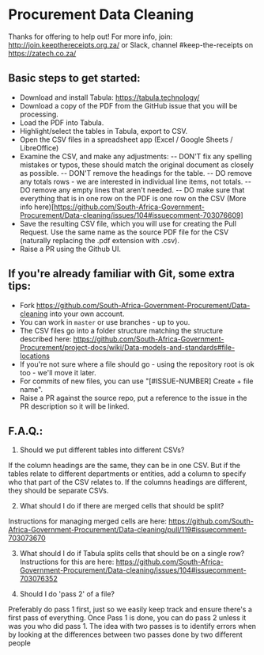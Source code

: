 # Procurement Data Cleaning

Thanks for offering to help out!
For more info, join: http://join.keepthereceipts.org.za/
or Slack, channel #keep-the-receipts on https://zatech.co.za/

## Basic steps to get started:
- Download and install Tabula: https://tabula.technology/
- Download a copy of the PDF from the GitHub issue that you will be processing.
- Load the PDF into Tabula.
- Highlight/select the tables in Tabula, export to CSV.
- Open the CSV files in a spreadsheet app (Excel / Google Sheets / LibreOffice)
- Examine the CSV, and make any adjustments:
-- DON'T fix any spelling mistakes or typos, these should match the original document as closely as possible.
-- DON'T remove the headings for the table.
-- DO remove any totals rows - we are interested in individual line items, not totals.
-- DO remove any empty lines that aren't needed.
-- DO make sure that everything that is in one row on the PDF is one row on the CSV (More info here)[https://github.com/South-Africa-Government-Procurement/Data-cleaning/issues/104#issuecomment-703076609]
- Save the resulting CSV file, which you will use for creating the Pull Request. Use the same name as the source PDF file for the CSV (naturally replacing the .pdf extension with .csv).
- Raise a PR using the Github UI.

## If you're already familiar with Git, some extra tips:
- Fork https://github.com/South-Africa-Government-Procurement/Data-cleaning into your own account.
- You can work in `master` or use branches - up to you.
- The CSV files go into a folder structure matching the structure described here: https://github.com/South-Africa-Government-Procurement/project-docs/wiki/Data-models-and-standards#file-locations
- If you're not sure where a file should go - using the repository root is ok too - we'll move it later.
- For commits of new files, you can use "[#ISSUE-NUMBER] Create + file name".
- Raise a PR against the source repo, put a reference to the issue in the PR description so it will be linked.


## F.A.Q.:
1. Should we put different tables into different CSVs?

If the column headings are the same, they can be in one CSV. But if the tables relate to different departments or entities, add a column to specify who that part of the CSV relates to.
If the columns headings are different, they should be separate CSVs.

2. What should I do if there are merged cells that should be split?

Instructions for managing merged cells are here: https://github.com/South-Africa-Government-Procurement/Data-cleaning/pull/119#issuecomment-703073670

3. What should I do if Tabula splits cells that should be on a single row?
Instructions for this are here: https://github.com/South-Africa-Government-Procurement/Data-cleaning/issues/104#issuecomment-703076352

4. Should I do 'pass 2' of a file?

Preferably do pass 1 first, just so we easily keep track and ensure there's a first pass of everything.
Once Pass 1 is done, you can do pass 2 unless it was you who did pass 1.
The idea with two passes is to identify errors when by looking at the differences between two passes done by two different people
